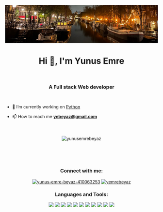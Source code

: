 <img src="background.jpeg">
<h1 align="center">Hi 👋, I'm Yunus Emre</h1><br/>
<h3 align="center">A Full stack Web developer</h3><br/>




- 🔭 I’m currently working on [Python](https://www.udemy.com/course/100-days-of-code/?couponCode=2021PM20)

- 📫 How to reach me **<yebeyaz@gmail.com>**<br/><br/><br/>

<p align="center"><img align="center" src="https://github-readme-stats.vercel.app/api/top-langs?username=yunusemrebeyaz&show_icons=true&locale=en&layout=compact" alt="yunusemrebeyaz" /></p> <br/><br/><br/>

<h3 align="center">Connect with me:</h3>
<p align="center">
<a href="https://linkedin.com/in/yunus-emre-beyaz-410063253" target="blank"><img align="center" src="https://raw.githubusercontent.com/rahuldkjain/github-profile-readme-generator/master/src/images/icons/Social/linked-in-alt.svg" alt="yunus-emre-beyaz-410063253" height="30" width="40" /></a>
<a href="https://instagram.com/yemrebeyaz" target="blank"><img align="center" src="https://raw.githubusercontent.com/rahuldkjain/github-profile-readme-generator/master/src/images/icons/Social/instagram.svg" alt="yemrebeyaz" height="30" width="40" /></a>
</p>

<h3 align="center">Languages and Tools:</h3>
<div align="center">
  <img src="https://img.shields.io/badge/-JavaScript-05122A?style=for-the-badge&logo=JavaScript&color=434343" />
  <img src="https://img.shields.io/badge/-React-05122A?style=for-the-badge&logo=React&color=434343" />
  <img src="https://img.shields.io/badge/-CSS-05122A?style=for-the-badge&logo=CSS&color=434343" />
  <img src="https://img.shields.io/badge/-BootStrap-05122A?style=for-the-badge&logo=BootStrap&color=434343" />
  <img src="https://img.shields.io/badge/-TailwindCSS-05122A?style=for-the-badge&logo=TailwindCSS&color=434343" />
  <img src="https://img.shields.io/badge/-Python-05122A?style=for-the-badge&logo=Python&color=434343" />
  <img src="https://img.shields.io/badge/-NodeJs-05122A?style=for-the-badge&logo=NodeJs&color=434343" />
  <img src="https://img.shields.io/badge/-ExpressJs-05122A?style=for-the-badge&logo=ExpressJs&color=434343" />
  <img src="https://img.shields.io/badge/-FastAPI-05122A?style=for-the-badge&logo=FastAPI&color=434343" />
  <img src="https://img.shields.io/badge/-MongoDB-05122A?style=for-the-badge&logo=MongoDB&color=434343" />
  <img src="https://img.shields.io/badge/-MySQL-05122A?style=for-the-badge&logo=MySQL&color=434343" />
</div>
